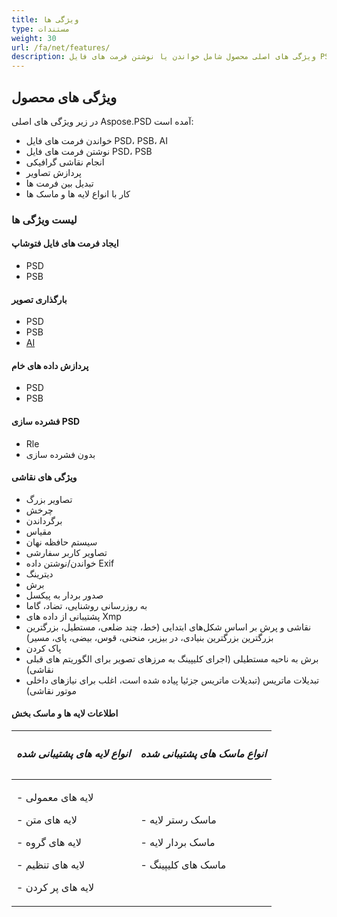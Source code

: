 ```yaml
---
title: ویژگی ها
type: مستندات
weight: 30
url: /fa/net/features/
description: ویژگی های اصلی محصول شامل خواندن یا نوشتن فرمت های فایل PSD، PSB، AI، انجام نقاشی گرافیکی، پردازش تصاویر و کار با لایه ها و ماسک ها است.
---
```


## **ویژگی های محصول**
در زیر ویژگی های اصلی Aspose.PSD آمده است:

- خواندن فرمت های فایل PSD، PSB، AI
- نوشتن فرمت های فایل PSD، PSB
- انجام نقاشی گرافیکی
- پردازش تصاویر
- تبدیل بین فرمت ها
- کار با انواع لایه ها و ماسک ها

### **لیست ویژگی ها**
#### **ایجاد فرمت های فایل فتوشاپ**
- PSD
- PSB

#### **بارگذاری تصویر**
- PSD
- PSB
- [AI](psd/fa/net/ai-adobe-illustrator-format/)

#### **پردازش داده های خام**
- PSD
- PSB

#### **فشرده سازی PSD**
- Rle
- بدون فشرده سازی

#### **ویژگی های نقاشی**
- تصاویر بزرگ
- چرخش
- برگرداندن
- مقیاس
- سیستم حافظه نهان
- تصاویر کاربر سفارشی
- خواندن/نوشتن داده Exif
- دیترینگ
- برش
- صدور بردار به پیکسل
- به روزرسانی روشنایی، تضاد، گاما
- پشتیبانی از داده های Xmp
- نقاشی و پرش بر اساس شکل‌های ابتدایی (خط، چند ضلعی، مستطیل، بزرگترین بزرگترین بزرگترین بنیادی، در بیزیر، منحنی، قوس، بیضی، پای، مسیر)
- پاک کردن
- برش به ناحیه مستطیلی (اجرای کلیپینگ به مرزهای تصویر برای الگوریتم های قبلی نقاشی)
- تبدیلات ماتریس (تبدیلات ماتریس جزئیا پیاده شده است، اغلب برای نیازهای داخلی موتور نقاشی)

#### **اطلاعات لایه ها و ماسک بخش**
|<h5>**انواع لایه های پشتیبانی شده**</h5>|<h5>**انواع ماسک های پشتیبانی شده**</h5>|
| :- | :- |
|<p>- لایه های معمولی</p><p>- لایه های متن</p><p>- لایه های گروه</p><p>- لایه های تنظیم</p><p>- لایه های پر کردن</p>|<p>- ماسک رستر لایه</p><p>- ماسک بردار لایه</p><p>- ماسک های کلیپینگ</p>|
